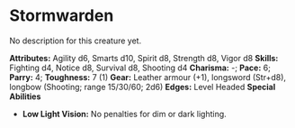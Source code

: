 # Stormwarden

No description for this creature yet.

**Attributes:** Agility d6, Smarts d10, Spirit d8, Strength d8, Vigor
d8
**Skills:** Fighting d4, Notice d8, Survival d8, Shooting d4
**Charisma:** -; **Pace:** 6; **Parry:** 4; **Toughness:** 7 (1)
**Gear:** Leather armour (+1), longsword (Str+d8), longbow (Shooting;
range 15/30/60; 2d6)
**Edges:** Level Headed
**Special Abilities**

- **Low Light Vision:** No penalties for dim or dark lighting.
